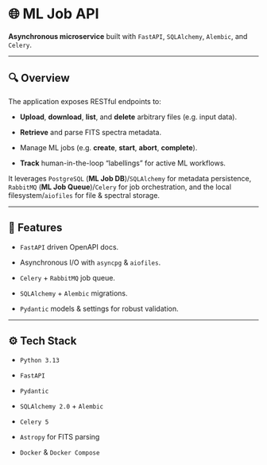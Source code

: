 # 🌐 ML Job API

**Asynchronous microservice** built with `FastAPI`, `SQLAlchemy`, `Alembic`, and `Celery`.

---

## 🔍 Overview

The application exposes RESTful endpoints to:

- **Upload**, **download**, **list**, and **delete** arbitrary files (e.g. input data).

- **Retrieve** and parse FITS spectra metadata.

- Manage ML jobs (e.g. **create**, **start**, **abort**, **complete**).

- **Track** human-in-the-loop “labellings” for active ML workflows.

It leverages `PostgreSQL` (**ML Job DB**)/`SQLAlchemy` for metadata persistence, `RabbitMQ` (**ML Job Queue**)/`Celery` for job orchestration, and the local filesystem/`aiofiles` for file & spectral storage.

---

## 📍 Features

- `FastAPI` driven OpenAPI docs.

- Asynchronous I/O with `asyncpg` & `aiofiles`.

- `Celery` + `RabbitMQ` job queue. 

- `SQLAlchemy` + `Alembic` migrations.

- `Pydantic` models & settings for robust validation. 

---

## ⚙️ Tech Stack

- `Python 3.13 ` 

- `FastAPI`  

- `Pydantic`  

- `SQLAlchemy 2.0` + `Alembic`

- `Celery 5`
 
- `Astropy` for FITS parsing

- `Docker` & `Docker Compose`
